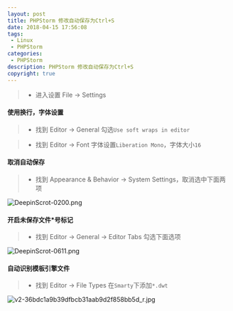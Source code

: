 ```yaml
---
layout: post
title: PHPStorm 修改自动保存为Ctrl+S
date: 2018-04-15 17:56:08
tags:
 - Linux
 - PHPStorm
categories:
 - PHPStorm
description: PHPStorm 修改自动保存为Ctrl+S
copyright: true
---
```


> * 进入设置 File -> Settings

#### 使用换行，字体设置

> * 找到 Editor -> General 勾选`Use soft wraps in editor`

> * 找到 Editor -> Font 字体设置`Liberation Mono`，字体大小`16`

#### 取消自动保存

> * 找到 Appearance & Behavior -> System Settings，取消选中下面两项

![DeepinScrot-0200.png](https://upload-images.jianshu.io/upload_images/8858971-926b1ee8ebe86775.png?imageMogr2/auto-orient/strip%7CimageView2/2/w/1240)

#### 开启未保存文件*号标记

> * 找到 Editor -> General -> Editor Tabs 勾选下面选项

![DeepinScrot-0611.png](https://upload-images.jianshu.io/upload_images/8858971-1f40123eeb3e89d5.png?imageMogr2/auto-orient/strip%7CimageView2/2/w/1240)

#### 自动识别模板引擎文件

> * 找到 Editor -> File Types 在`Smarty`下添加`*.dwt`

![v2-36bdc1a9b39dfbcb31aab9d2f858bb5d_r.jpg](https://upload-images.jianshu.io/upload_images/8858971-2d001a746fac40a4.jpg?imageMogr2/auto-orient/strip%7CimageView2/2/w/1240)
